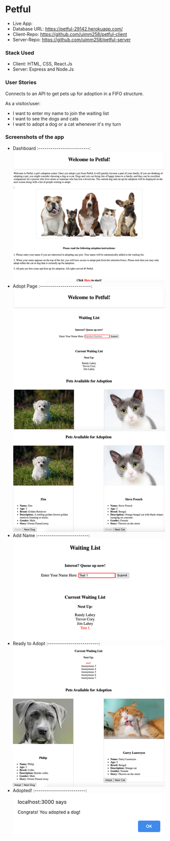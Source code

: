 # Petful

* Live App: 
* Database URL: https://petful-29142.herokuapp.com/
* Client-Repo: https://github.com/uimm258/petful-client
* Server-Repo: https://github.com/uimm258/petful-server

### Stack Used

* Client: HTML, CSS, React.Js
* Server: Express and Node.Js

### User Stories
Connects to an API to get pets up for adoption in a FIFO structure.

As a visitor/user:
* I want to enter my name to join the waiting list 
* I want to see the dogs and cats
* I want to adopt a dog or a cat whenever it's my turn

### Screenshots of the app
* Dashboard
:-------------------------:
![Dashboard](./screenshots/Dashboard.png)
* Adopt Page
:-------------------------:
![AdoptPage1](./screenshots/Adoptpage1.png)
![AdoptPage2](./screenshots/Adoptpage2.png)
* Add Name
:-------------------------:
![add-name](./screenshots/add-name.png)
* Ready to Adopt
:-------------------------:
![ready-to-adopt](./screenshots/ready-to-adopt.png)
* Adopted!
:-------------------------:
![adopted](./screenshots/adopted.png)